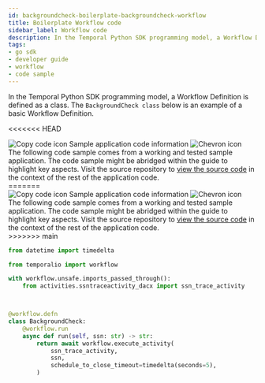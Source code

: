 ```yaml
---
id: backgroundcheck-boilerplate-backgroundcheck-workflow
title: Boilerplate Workflow code
sidebar_label: Workflow code
description: In the Temporal Python SDK programming model, a Workflow Definition is defined as a class.
tags:
- go sdk
- developer guide
- workflow
- code sample
---
```


<!-- DO NOT EDIT THIS FILE DIRECTLY.
THIS FILE IS GENERATED from https://github.com/temporalio/documentation-samples-python/blob/main/backgroundcheck_boilerplate/workflows/backgroundcheck_dacx.py. -->

In the Temporal Python SDK programming model, a Workflow Definition is defined as a class.
The `BackgroundCheck class` below is an example of a basic Workflow Definition.

<<<<<<< HEAD

<div class="copycode-notice-container"><div class="copycode-notice"><img data-style="copycode-icon" src="/icons/copycode.png" alt="Copy code icon" /> Sample application code information <img id="i-2bfbb7bc-9e2d-4415-b0b2-017c1d377f17" data-event="clickable-copycode-info" data-style="chevron-icon" src="/icons/chevron.png" alt="Chevron icon" /></div><div id="copycode-info-2bfbb7bc-9e2d-4415-b0b2-017c1d377f17" class="copycode-info">The following code sample comes from a working and tested sample application. The code sample might be abridged within the guide to highlight key aspects. Visit the source repository to <a href="https://github.com/temporalio/documentation-samples-python/blob/main/backgroundcheck_boilerplate/workflows/backgroundcheck_dacx.py">view the source code</a> in the context of the rest of the application code.</div></div>
=======
<div class="copycode-notice-container"><div class="copycode-notice"><img data-style="copycode-icon" src="/icons/copycode.png" alt="Copy code icon" /> Sample application code information <img id="i-831c131d-00f4-42ba-9a5d-1d4eab934c50" data-event="clickable-copycode-info" data-style="chevron-icon" src="/icons/chevron.png" alt="Chevron icon" /></div><div id="copycode-info-831c131d-00f4-42ba-9a5d-1d4eab934c50" class="copycode-info">The following code sample comes from a working and tested sample application. The code sample might be abridged within the guide to highlight key aspects. Visit the source repository to <a href="https://github.com/temporalio/documentation-samples-python/blob/main/backgroundcheck_boilerplate/workflows/backgroundcheck_dacx.py">view the source code</a> in the context of the rest of the application code.</div></div>
>>>>>>> main

```python
from datetime import timedelta

from temporalio import workflow

with workflow.unsafe.imports_passed_through():
    from activities.ssntraceactivity_dacx import ssn_trace_activity



@workflow.defn
class BackgroundCheck:
    @workflow.run
    async def run(self, ssn: str) -> str:
        return await workflow.execute_activity(
            ssn_trace_activity,
            ssn,
            schedule_to_close_timeout=timedelta(seconds=5),
        )
```
